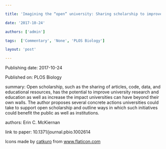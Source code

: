 ---
title: 'Imagining the “open” university: Sharing scholarship to improve research and education'
date: '2017-10-24'
authors: ['admin']
tags:  ['Commentary', 'None', 'PLOS Biology']
layout: 'post'
---
Publishing date: 2017-10-24

Published on: PLOS Biology

summary: Open scholarship, such as the sharing of articles, code, data, and educational resources, has the potential to improve university research and education as well as increase the impact universities can have beyond their own walls. The author proposes several concrete actions universities could take to support open scholarship and outline ways in which such initiatives could benefit the public as well as institutions.

authors: Erin C. McKiernan

link to paper: 10.1371/journal.pbio.1002614

Icons made by <a href="https://www.flaticon.com/free-icon/bookshelves_3576884" title="catkuro">catkuro</a> from <a href="https://www.flaticon.com/" title="Flaticon"> www.flaticon.com</a>
